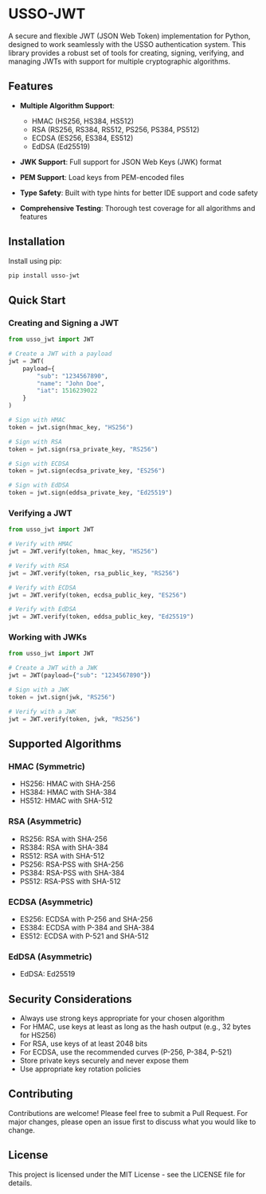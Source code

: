 # USSO-JWT

A secure and flexible JWT (JSON Web Token) implementation for Python, designed to work seamlessly with the USSO authentication system. This library provides a robust set of tools for creating, signing, verifying, and managing JWTs with support for multiple cryptographic algorithms.

## Features

- **Multiple Algorithm Support**:
  - HMAC (HS256, HS384, HS512)
  - RSA (RS256, RS384, RS512, PS256, PS384, PS512)
  - ECDSA (ES256, ES384, ES512)
  - EdDSA (Ed25519)

- **JWK Support**: Full support for JSON Web Keys (JWK) format
- **PEM Support**: Load keys from PEM-encoded files
- **Type Safety**: Built with type hints for better IDE support and code safety
- **Comprehensive Testing**: Thorough test coverage for all algorithms and features

## Installation

Install using pip:

```bash
pip install usso-jwt
```

## Quick Start

### Creating and Signing a JWT

```python
from usso_jwt import JWT

# Create a JWT with a payload
jwt = JWT(
    payload={
        "sub": "1234567890",
        "name": "John Doe",
        "iat": 1516239022
    }
)

# Sign with HMAC
token = jwt.sign(hmac_key, "HS256")

# Sign with RSA
token = jwt.sign(rsa_private_key, "RS256")

# Sign with ECDSA
token = jwt.sign(ecdsa_private_key, "ES256")

# Sign with EdDSA
token = jwt.sign(eddsa_private_key, "Ed25519")
```

### Verifying a JWT

```python
from usso_jwt import JWT

# Verify with HMAC
jwt = JWT.verify(token, hmac_key, "HS256")

# Verify with RSA
jwt = JWT.verify(token, rsa_public_key, "RS256")

# Verify with ECDSA
jwt = JWT.verify(token, ecdsa_public_key, "ES256")

# Verify with EdDSA
jwt = JWT.verify(token, eddsa_public_key, "Ed25519")
```

### Working with JWKs

```python
from usso_jwt import JWT

# Create a JWT with a JWK
jwt = JWT(payload={"sub": "1234567890"})

# Sign with a JWK
token = jwt.sign(jwk, "RS256")

# Verify with a JWK
jwt = JWT.verify(token, jwk, "RS256")
```

## Supported Algorithms

### HMAC (Symmetric)
- HS256: HMAC with SHA-256
- HS384: HMAC with SHA-384
- HS512: HMAC with SHA-512

### RSA (Asymmetric)
- RS256: RSA with SHA-256
- RS384: RSA with SHA-384
- RS512: RSA with SHA-512
- PS256: RSA-PSS with SHA-256
- PS384: RSA-PSS with SHA-384
- PS512: RSA-PSS with SHA-512

### ECDSA (Asymmetric)
- ES256: ECDSA with P-256 and SHA-256
- ES384: ECDSA with P-384 and SHA-384
- ES512: ECDSA with P-521 and SHA-512

### EdDSA (Asymmetric)
- EdDSA: Ed25519

## Security Considerations

- Always use strong keys appropriate for your chosen algorithm
- For HMAC, use keys at least as long as the hash output (e.g., 32 bytes for HS256)
- For RSA, use keys of at least 2048 bits
- For ECDSA, use the recommended curves (P-256, P-384, P-521)
- Store private keys securely and never expose them
- Use appropriate key rotation policies

## Contributing

Contributions are welcome! Please feel free to submit a Pull Request. For major changes, please open an issue first to discuss what you would like to change.

## License

This project is licensed under the MIT License - see the LICENSE file for details.